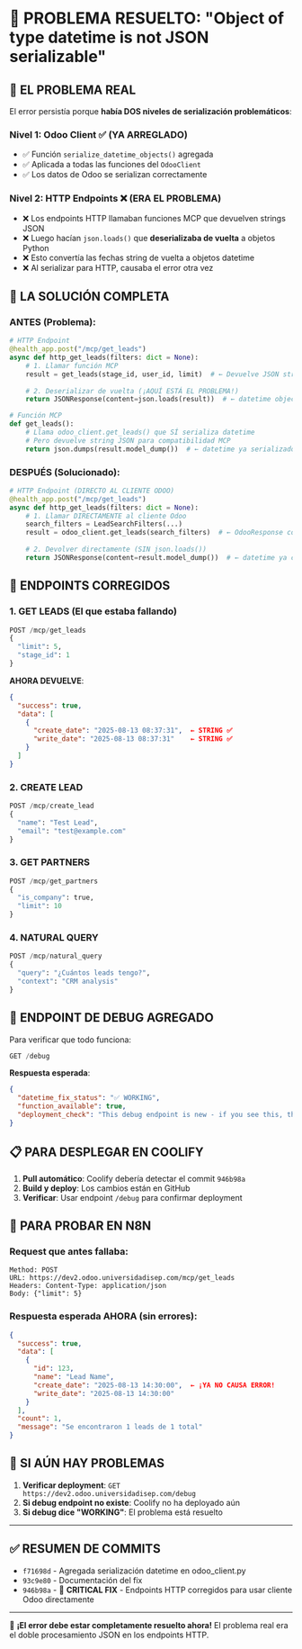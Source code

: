 # 🎯 PROBLEMA RESUELTO: "Object of type datetime is not JSON serializable"

## 🚨 **EL PROBLEMA REAL**

El error persistía porque **había DOS niveles de serialización problemáticos**:

### **Nivel 1: Odoo Client** ✅ (YA ARREGLADO)
- ✅ Función `serialize_datetime_objects()` agregada
- ✅ Aplicada a todas las funciones del `OdooClient` 
- ✅ Los datos de Odoo se serializan correctamente

### **Nivel 2: HTTP Endpoints** ❌ (ERA EL PROBLEMA)
- ❌ Los endpoints HTTP llamaban funciones MCP que devuelven strings JSON
- ❌ Luego hacían `json.loads()` que **deserializaba de vuelta** a objetos Python
- ❌ Esto convertía las fechas string de vuelta a objetos datetime 
- ❌ Al serializar para HTTP, causaba el error otra vez

## 🔧 **LA SOLUCIÓN COMPLETA**

### **ANTES** (Problema):
```python
# HTTP Endpoint
@health_app.post("/mcp/get_leads")
async def http_get_leads(filters: dict = None):
    # 1. Llamar función MCP
    result = get_leads(stage_id, user_id, limit)  # ← Devuelve JSON string
    
    # 2. Deserializar de vuelta (¡AQUÍ ESTÁ EL PROBLEMA!)
    return JSONResponse(content=json.loads(result))  # ← datetime objects otra vez!

# Función MCP
def get_leads():
    # Llama odoo_client.get_leads() que SÍ serializa datetime
    # Pero devuelve string JSON para compatibilidad MCP
    return json.dumps(result.model_dump())  # ← datetime ya serializado como string
```

### **DESPUÉS** (Solucionado):
```python
# HTTP Endpoint (DIRECTO AL CLIENTE ODOO)
@health_app.post("/mcp/get_leads")
async def http_get_leads(filters: dict = None):
    # 1. Llamar DIRECTAMENTE al cliente Odoo
    search_filters = LeadSearchFilters(...)
    result = odoo_client.get_leads(search_filters)  # ← OdooResponse con datetime serializado
    
    # 2. Devolver directamente (SIN json.loads())
    return JSONResponse(content=result.model_dump())  # ← datetime ya como string
```

## 🎯 **ENDPOINTS CORREGIDOS**

### **1. GET LEADS** (El que estaba fallando)
```python
POST /mcp/get_leads
{
  "limit": 5,
  "stage_id": 1
}
```
**AHORA DEVUELVE**:
```json
{
  "success": true,
  "data": [
    {
      "create_date": "2025-08-13 08:37:31",  ← STRING ✅
      "write_date": "2025-08-13 08:37:31"    ← STRING ✅
    }
  ]
}
```

### **2. CREATE LEAD**
```python
POST /mcp/create_lead
{
  "name": "Test Lead",
  "email": "test@example.com"
}
```

### **3. GET PARTNERS**
```python
POST /mcp/get_partners
{
  "is_company": true,
  "limit": 10
}
```

### **4. NATURAL QUERY**
```python  
POST /mcp/natural_query
{
  "query": "¿Cuántos leads tengo?",
  "context": "CRM analysis"
}
```

## 🧪 **ENDPOINT DE DEBUG AGREGADO**

Para verificar que todo funciona:
```python
GET /debug
```

**Respuesta esperada**:
```json
{
  "datetime_fix_status": "✅ WORKING",
  "function_available": true,
  "deployment_check": "This debug endpoint is new - if you see this, the latest code is deployed"
}
```

## 📋 **PARA DESPLEGAR EN COOLIFY**

1. **Pull automático**: Coolify debería detectar el commit `946b98a` 
2. **Build y deploy**: Los cambios están en GitHub
3. **Verificar**: Usar endpoint `/debug` para confirmar deployment

## 🎯 **PARA PROBAR EN N8N**

### **Request que antes fallaba**:
```
Method: POST
URL: https://dev2.odoo.universidadisep.com/mcp/get_leads  
Headers: Content-Type: application/json
Body: {"limit": 5}
```

### **Respuesta esperada AHORA** (sin errores):
```json
{
  "success": true,
  "data": [
    {
      "id": 123,
      "name": "Lead Name",
      "create_date": "2025-08-13 14:30:00",  ← ¡YA NO CAUSA ERROR!
      "write_date": "2025-08-13 14:30:00"
    }
  ],
  "count": 1,
  "message": "Se encontraron 1 leads de 1 total"
}
```

## 🔄 **SI AÚN HAY PROBLEMAS**

1. **Verificar deployment**: `GET https://dev2.odoo.universidadisep.com/debug`
2. **Si debug endpoint no existe**: Coolify no ha deployado aún
3. **Si debug dice "WORKING"**: El problema está resuelto

---

## ✅ **RESUMEN DE COMMITS**

- `f71698d` - Agregada serialización datetime en odoo_client.py
- `93c9e80` - Documentación del fix
- `946b98a` - 🎯 **CRITICAL FIX** - Endpoints HTTP corregidos para usar cliente Odoo directamente

---

🚀 **¡El error debe estar completamente resuelto ahora!** El problema real era el doble procesamiento JSON en los endpoints HTTP.
